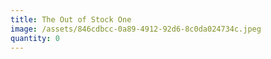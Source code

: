 ```yaml
---
title: The Out of Stock One
image: /assets/846cdbcc-0a89-4912-92d6-8c0da024734c.jpeg
quantity: 0
---
```

